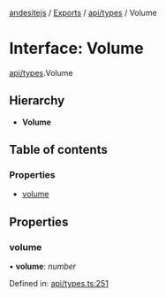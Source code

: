 [andesitejs](../../README.md) / [Exports](../../modules.md) / [api/types](../../modules/api_types.md) / Volume

# Interface: Volume

[api/types](../../modules/api_types.md).Volume

## Hierarchy

* **Volume**

## Table of contents

### Properties

- [volume](types.volume.md#volume)

## Properties

### volume

• **volume**: *number*

Defined in: [api/types.ts:251](https://github.com/Lavaclient/andesite/blob/7241e28/src/api/types.ts#L251)
